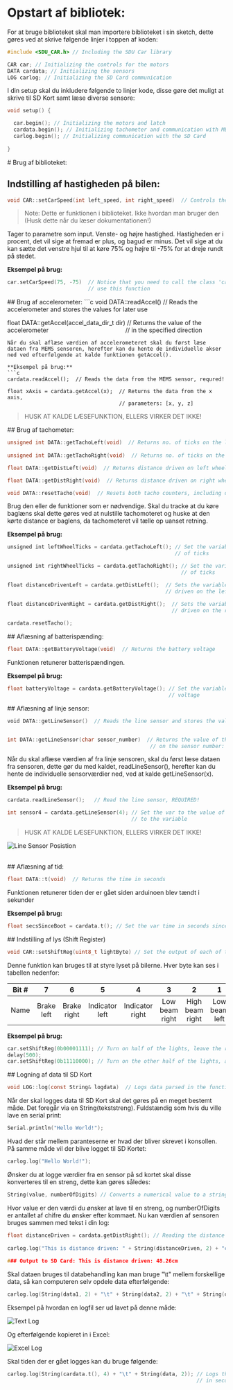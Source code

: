 # Opstart af bibliotek:
For at bruge biblioteket skal man importere biblioteket i sin sketch, dette gøres ved at skrive følgende linjer i toppen af koden:

```c
#include <SDU_CAR.h> // Including the SDU Car library

CAR car; // Initializing the controls for the motors
DATA cardata; // Initializing the sensors
LOG carlog; // Initializing the SD Card communication
```
I din setup skal du inkludere følgende to linjer kode, disse gøre det muligt at skrive til SD Kort samt læse diverse sensore:

```c
void setup() {​​​​

  car.begin(); // Initializing the motors and latch
  cardata.begin(); // Initializing tachometer and communication with MEMS
  carlog.begin(); // Initializing communication with the SD Card
 
}​​​​​​​​​​​
```
<div style="page-break-after: always;"></div>
# Brug af biblioteket:

## Indstilling af hastigheden på bilen:
```c
void CAR::setCarSpeed(int left_speed, int right_speed)  // Controls the motor speed
```
> Note: Dette er funktionen i biblioteket. Ikke hvordan man bruger den (Husk dette når du læser dokumentationen!)

Tager to parametre som input. Venste- og højre hastighed. Hastigheden er i procent, det vil sige at fremad er plus, og bagud er minus. Det vil sige at du kan sætte det venstre hjul til at køre 75% og højre til -75% for at dreje rundt på stedet.

**Eksempel på brug:**
```c
car.setCarSpeed(75, -75)  // Notice that you need to call the class 'car' in order to
                          // use this function
```
<div style="page-break-after: always;"></div>
## Brug af accelerometer:
```c
void DATA::readAccel()  // Reads the accelerometer and stores the values for later use

float DATA::getAccel(accel_data_dir_t dir)  // Returns the value of the accelerometer
                                            // in the specified direction
```
Når du skal aflæse værdien af accelerometeret skal du først læse dataen fra MEMS sensoren, herefter kan du hente de individuelle akser ned ved efterfølgende at kalde funktionen getAccel().

**Eksempel på brug:**
```c
cardata.readAccel();  // Reads the data from the MEMS sensor, requred!
 
float xAxis = cardata.getAccel(x);  // Returns the data from the x axis, 
                                    // parameters: [x, y, z]
```
> HUSK AT KALDE LÆSEFUNKTION, ELLERS VIRKER DET IKKE!
<div style="page-break-after: always;"></div>
## Brug af tachometer:

```c
unsigned int DATA::getTachoLeft(void)  // Returns no. of ticks on the left tachometer
 
unsigned int DATA::getTachoRight(void)  // Returns no. of ticks on the right tachometer

float DATA::getDistLeft(void)  // Returns distance driven on left wheel in meters

float DATA::getDistRight(void)  // Returns distance driven on right wheel in meters

void DATA::resetTacho(void)  // Resets both tacho counters, including distance driven
```
Brug den eller de funktioner som er nødvendige. Skal du tracke at du køre baglæns skal dette gøres ved at nulstille tachomoteret og huske at den kørte distance er baglens, da tachometeret vil tælle op uanset retning.

**Eksempel på brug:**
```c
unsigned int leftWheelTicks = cardata.getTachoLeft(); // Set the variable to the number 
                                                      // of ticks

unsigned int rightWheelTicks = cardata.getTachoRight(); // Set the variable to the number 
                                                        // of ticks

float distanceDrivenLeft = cardata.getDistLeft();  // Sets the variable to the distance 
                                                   // driven on the left wheel

float distanceDrivenRight = cardata.getDistRight();  // Sets the variable to the distance 
                                                     // driven on the right wheel
 
cardata.resetTacho();
```
<div style="page-break-after: always;"></div>
## Aflæsning af batterispænding:

```c
float DATA::getBatteryVoltage(void)  // Returns the battery voltage
```
Funktionen retunerer batterispændingen.

**Eksempel på brug:**
```c
float batteryVoltage = cardata.getBatteryVoltage(); // Set the variable to the battery
                                                    // voltage
```
<div style="page-break-after: always;"></div>
## Aflæsning af linje sensor:

```c
void DATA::getLineSensor()  // Reads the line sensor and stores the values for later use


int DATA::getLineSensor(char sensor_number)  // Returns the value of the sensor based
                                              // on the sensor number: [1, 2, 3, 4, 5]
```
Når du skal aflæse værdien af fra linje sensoren, skal du først læse dataen fra sensoren, dette gør du med kaldet, readLineSensor(), herefter kan du hente de individuelle sensorværdier ned, ved at kalde getLineSensor(x).

**Eksempel på brug:**
```c
cardata.readLineSensor();   // Read the line sensor, REQUIRED!

int sensor4 = cardata.getLineSensor(4); // Set the var to the value of line sensor 4 
                                        // to the variable
```
> HUSK AT KALDE LÆSEFUNKTION, ELLERS VIRKER DET IKKE!

![Line Sensor Posistion](https://raw.githubusercontent.com/sdutek/sducar_files/main/line_sensor_posistion.png)
<div style="page-break-after: always; visibility: hidden"> 
\pagebreak 
</div>
## Aflæsning af tid:

```c
float DATA::t(void)  // Returns the time in seconds
```
Funktionen retunerer tiden der er gået siden arduinoen blev tændt i sekunder

**Eksempel på brug:**
```c
float secsSinceBoot = cardata.t(); // Set the var time in seconds since Arduino boot
```
<div style="page-break-after: always;"></div>
## Indstilling af lys (Shift Register)

```c
void CAR::setShiftReg(uint8_t lightByte) // Set the output of each of the Shift Register to either 1 or 0.
```
Denne funktion kan bruges til at styre lyset på bilerne. Hver byte kan ses i tabellen nedenfor:

| Bit # | 7 | 6| 5| 4 | 3 | 2 | 1 | 0 |
|    :----:   |    :----:   |    :----:   |    :----:   |    :----:   |    :----:   |    :----:   |    :----:   |    :----:   |
| Name | Brake left | Brake right| Indicator left | Indicator right | Low beam right | High beam right | Low beam left | High beam left |

**Eksempel på brug:**
```c
car.setShiftReg(0b00001111); // Turn on half of the lights, leave the rest off.
delay(500);
car.setShiftReg(0b11110000); // Turn on the other half of the lights, and turn the first ones off again.
```
<div style="page-break-after: always;"></div>
## Logning af data til SD Kort


```c
void LOG::log(const String& logdata)  // Logs data parsed in the function to the SD Card
```

Når der skal logges data til SD Kort skal det gøres på en meget bestemt måde. Det foregår via en String(tekststreng).
Fuldstændig som hvis du ville lave en serial print:

```c
Serial.println("Hello World!");
```
Hvad der står mellem paranteserne er hvad der bliver skrevet i konsollen. På samme måde vil der blive logget til SD Kortet:

```c
carlog.log("Hello World!");
```
Ønsker du at logge værdier fra en sensor på sd kortet skal disse konverteres til en streng, dette kan gøres således:

```c
String(value, numberOfDigits) // Converts a numerical value to a string
```

Hvor value er den værdi du ønsker at lave til en streng, og numberOfDigits er antallet af chifre du ønsker efter kommaet. Nu kan værdien af sensoren bruges sammen med tekst i din log:

```c
float distanceDriven = cardata.getDistRight(); // Reading the distance driven
 
carlog.log("This is distance driven: " + String(distanceDriven, 2) + "cm");
 
### Output to SD Card: This is distance driven: 48.26cm
```
Skal dataen bruges til databehandling kan man bruge "\t" mellem forskellige data, så kan computeren selv opdele data efterfølgende:

```c
carlog.log(String(data1, 2) + "\t" + String(data2, 2) + "\t" + String(data3, 2));
```
Eksempel på hvordan en logfil ser ud lavet på denne måde:

![Text Log](https://raw.githubusercontent.com/sdutek/sducar_files/main/text_log.png)

Og efterfølgende kopieret in i Excel:

![Excel Log](https://raw.githubusercontent.com/sdutek/sducar_files/main/excel_log.png)

Skal tiden der er gået logges kan du bruge følgende:

```c
carlog.log(String(cardata.t(), 4) + "\t" + String(data, 2)); // Logs the first column as time
                                                             // in seconds, followed by data
```



